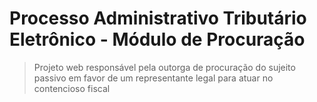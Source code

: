 # Processo Administrativo Tributário Eletrônico - Módulo de Procuração
> Projeto web responsável pela outorga de procuração do sujeito passivo em favor de um representante legal para atuar no contencioso fiscal